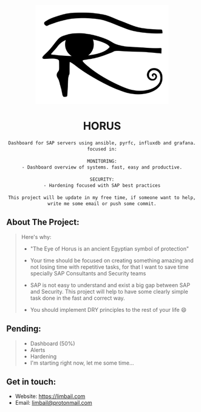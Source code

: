 <!-- PROJECT INFO -->
<div align="center">
  
  <img src="images/horuseye.png" class="img-responsive" alt="" class="logo" width="350" height="260"/>
  
  <h1 align="center">HORUS</h1>

  <p align="center">
  
    Dashboard for SAP servers using ansible, pyrfc, influxdb and grafana. focused in:
    
    MONITORING:
    - Dashboard overview of systems. fast, easy and productive.
    
    SECURITY:
    - Hardening focused with SAP best practices

    This project will be update in my free time, if someone want to help, write me some email or push some commit.
  </p>
</div>


<!-- ABOUT THE PROJECT -->
## About The Project:
> Here's why:
> 
> * "The Eye of Horus is an ancient Egyptian symbol of protection"
> 
> * Your time should be focused on creating something amazing and not losing time with repetitive tasks, for that I want to save time specially SAP Consultants and Security teams
> * SAP is not easy to understand and exist a big gap between SAP and Security. This project will help to have some clearly simple task done in the fast and correct way.
> * You should implement DRY principles to the rest of your life :smile:


<!-- ABOUT THE PROJECT -->
## Pending:
> * Dashboard   (50%)
> * Alerts
> * Hardening
> * I'm starting right now, let me some time...

<!-- Contact me -->
## Get in touch:

* Website: https://limbail.com
* Email: limbail@protonmail.com

